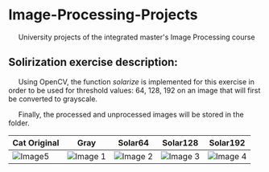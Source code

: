 # Image-Processing-Projects
&nbsp;&nbsp;&nbsp;&nbsp; University projects of the integrated master's Image Processing course

## Solirization exercise description:
&nbsp;&nbsp;&nbsp;&nbsp; Using OpenCV, the function *solarize* is implemented for this exercise in order to be used for threshold values: 64, 128, 192 on an image that will first be converted to grayscale. 

&nbsp;&nbsp;&nbsp;&nbsp; Finally, the processed and unprocessed images will be stored in the folder.

| Cat Original | Gray | Solar64 | Solar128 | Solar192 |
| ------- | ------- | ------- | ------- | ------- |
| ![Image5](https://github.com/josezapiz/Image-Processing-Projects/assets/101471178/94c7986f-583a-4b77-b6df-5c30588e1d34) | ![Image 1](https://github.com/josezapiz/Image-Processing-Projects/assets/101471178/527c3447-33cc-47d6-8118-350d093c7c65) | ![Image 2](https://github.com/josezapiz/Image-Processing-Projects/assets/101471178/d3fe194a-b020-4c25-9373-45b9566f369a) | ![Image 3](https://github.com/josezapiz/Image-Processing-Projects/assets/101471178/8058eb85-efec-49d1-9236-bc1ea64417b0) | ![Image 4](https://github.com/josezapiz/Image-Processing-Projects/assets/101471178/12861be8-b0fe-4981-b6d6-13d48848a107) |





